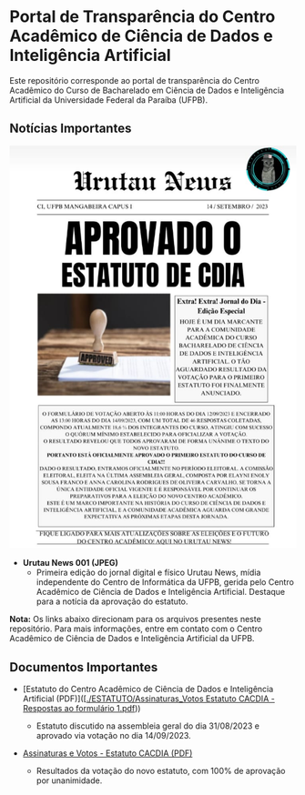 # Portal de Transparência do Centro Acadêmico de Ciência de Dados e Inteligência Artificial

Este repositório corresponde ao portal de transparência do Centro Acadêmico do Curso de Bacharelado em Ciência de Dados e Inteligência Artificial da Universidade Federal da Paraíba (UFPB).

## Notícias Importantes

![Urutau News - Notícia de Aprovação do Estatuto](./UrutauNews001.jpeg)
- **Urutau News 001 (JPEG)**
  - Primeira edição do jornal digital e físico Urutau News, mídia independente do Centro de Informática da UFPB, gerida pelo Centro Acadêmico de Ciência de Dados e Inteligência Artificial. Destaque para a notícia da aprovação do estatuto.

**Nota:** Os links abaixo direcionam para os arquivos presentes neste repositório. Para mais informações, entre em contato com o Centro Acadêmico de Ciência de Dados e Inteligência Artificial da UFPB.

## Documentos Importantes

- [Estatuto do Centro Acadêmico de Ciência de Dados e Inteligência Artificial (PDF)]([[./ESTATUTO/Assinaturas_Votos Estatuto CACDIA - Respostas ao formulário 1.pdf](https://github.com/ismael-DS/CACDIA/blob/5427c7aaffdc1cc8abed4001aa24a4eb2347b3fc/ESTATUTO/ESTATUTO%20CENTRO%20ACAD%C3%8AMICO%20DE%20CI%C3%8ANCIA%20DE%20DADOS.pdf)))
  - Estatuto discutido na assembleia geral do dia 31/08/2023 e aprovado via votação no dia 14/09/2023.

- [Assinaturas e Votos - Estatuto CACDIA (PDF)](https://github.com/ismael-DS/CACDIA/blob/aff1ed1c63ee481b051d2fcdb08b7b57fa3b4961/ESTATUTO/Assinaturas_Votos%20Estatuto%20CACDIA%20-%20Respostas%20ao%20formul%C3%A1rio%201.pdf)
  - Resultados da votação do novo estatuto, com 100% de aprovação por unanimidade.

